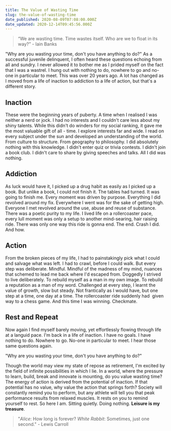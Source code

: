 ```yaml
---
title: The Value of Wasting Time
slug: the-value-of-wasting-time
date_published: 2020-08-09T07:08:00.000Z
date_updated: 2020-12-14T09:45:56.000Z
---
```


> “We are wasting time. Time wastes itself. Who are we to float in its way?” - Iain Banks

"Why are you wasting your time, don't you have anything to do?" As a successful juvenile delinquent, I often heard these questions echoing from all and sundry. I never allowed it to bother me as I prided myself on the fact that I was a wastrel. I hung out with nothing to do, nowhere to go and no-one in particular to meet. This was over 20 years ago. A lot has changed as I moved from a life of inaction to addiction to a life of action, but that's a different story.

## Inaction

These were the beginning years of puberty. A time when I realised I was neither a nerd or jock. I had no interests and I couldn't care less about my shiny talents. While this didn't do winders for my social ranking, it gave me the most valuable gift of all - time. I explore interests far and wide. I read on every subject under the sun and developed an understanding of the world. From culture to structure. From geography to philosophy. I did absolutely nothing with this knowledge. I didn't enter quiz or trivia contests. I didn't join a book club. I didn't care to share by giving speeches and talks. All I did was nothing.

## Addiction

As luck would have it, I picked up a drug habit as easily as I picked up a book. But unlike a book, I could not finish it. The tables had turned. It was going to finish me. Every moment was driven by purpose. Everything I did revolved around my fix. Everywhere I went was for the sake of getting high. Everyone I met revolved around the use, abuse and reuse of substance. There was a poetic purity to my life. I lived life on a rollercoaster pace, every lull moment was only a setup to another mind-searing, hair raising ride. There was only one way this ride is gonna end. The end. Crash I did. And how.

## Action

From the broken pieces of my life, I had to painstakingly pick what I could and salvage what was left. I had to crawl, before I could walk. But every step was deliberate. Mindful. Mindful of the madness of my mind, nuances that schemed to lead me back where I'd escaped from. Doggedly I strived to live deliberately. To rebuild myself as a man in my own image. To rebuild a reputation as a man of my word. Challenged at every step, I learnt the value of growth, slow but steady. Not frantically as I would have, but one step at a time, one day at a time. The rollercoaster ride suddenly had  given way to a chess game. And this time I was winning. Checkmate.

## Rest and Repeat

Now again I find myself barely moving, yet effortlessly flowing through life at a languid pace. I'm back in a life of inaction. I have no goals. I have nothing to do. Nowhere to go. No-one in particular to meet. I hear those same questions again.

"Why are you wasting your time, don't you have anything to do?"

Though the world may view my state of repose as retirement, I'm excited by the field of infinite possibilities in which I lie. In a world, where the pressure to learn, build, break and innovate is mounting, do you value wasting time? The energy of action is derived from the potential of inaction. If that potential has no value, why value the action that springs forth? Society will constantly remind you to perform, but any athlete will tell you that peak performance results from relaxed muscles. It rests on you to remind yourself to rest. So here I am. Sitting quietly. Doing nothing. **Leisure is my treasure**.

> "*Alice*: How long is forever? *White Rabbit*: Sometimes, just one second." - Lewis Carroll
